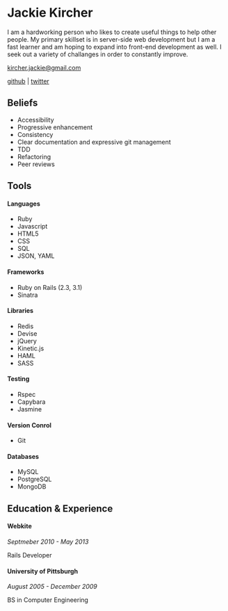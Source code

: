 Jackie Kircher
==============

I am a hardworking person who likes to create useful things to help
other people. My primary skillset is in server-side web development
but I am a fast learner and am hoping to expand into front-end
development as well. I seek out a variety of challanges in order to
constantly improve.

kircher.jackie@gmail.com

[github](https://github.com/jackiekircher) |
[twitter](https://twitter.com/jackiekircher)

Beliefs
-------
  * Accessibility
  * Progressive enhancement
  * Consistency
  * Clear documentation and expressive git management
  * TDD
  * Refactoring
  * Peer reviews

Tools
-----

#### Languages
  * Ruby
  * Javascript
  * HTML5
  * CSS
  * SQL
  * JSON, YAML

#### Frameworks
  * Ruby on Rails (2.3, 3.1)
  * Sinatra

#### Libraries
  * Redis
  * Devise
  * jQuery
  * Kinetic.js
  * HAML
  * SASS

#### Testing
  * Rspec
  * Capybara
  * Jasmine

#### Version Conrol
  * Git

#### Databases
  * MySQL
  * PostgreSQL
  * MongoDB


Education & Experience
----------------------

#### Webkite

*Septmeber 2010 - May 2013*

Rails Developer


#### University of Pittsburgh

*August 2005 - December 2009*

BS in Computer Engineering
